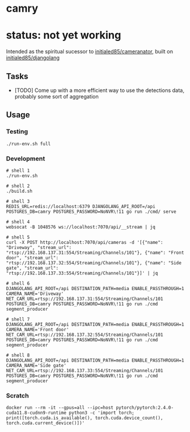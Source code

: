 # camry

# status: not yet working

Intended as the spiritual sucessor to [initialed85/cameranator](https://github.com/initialed85/cameranator), built on [initialed85/djangolang](https://github.com/initialed85/djangolang)

## Tasks

- [TODO] Come up with a more efficient way to use the detections data, probably some sort of aggregation

## Usage

### Testing

```shell
./run-env.sh full
```

### Development

```shell
# shell 1
./run-env.sh

# shell 2
./build.sh

# shell 3
REDIS_URL=redis://localhost:6379 DJANGOLANG_API_ROOT=/api POSTGRES_DB=camry POSTGRES_PASSWORD=NoNVR\!11 go run ./cmd/ serve

# shell 4
websocat -B 1048576 ws://localhost:7070/api/__stream | jq

# shell 5
curl -X POST http://localhost:7070/api/cameras -d '[{"name": "Driveway", "stream_url": "rtsp://192.168.137.31:554/Streaming/Channels/101"}, {"name": "Front door", "stream_url": "rtsp://192.168.137.32:554/Streaming/Channels/101"}, {"name": "Side gate", "stream_url": "rtsp://192.168.137.33:554/Streaming/Channels/101"}]' | jq

# shell 6
DJANGOLANG_API_ROOT=/api DESTINATION_PATH=media ENABLE_PASSTHROUGH=1 CAMERA_NAME='Driveway' NET_CAM_URL=rtsp://192.168.137.31:554/Streaming/Channels/101 POSTGRES_DB=camry POSTGRES_PASSWORD=NoNVR\!11 go run ./cmd segment_producer

# shell 7
DJANGOLANG_API_ROOT=/api DESTINATION_PATH=media ENABLE_PASSTHROUGH=1 CAMERA_NAME='Front door' NET_CAM_URL=rtsp://192.168.137.32:554/Streaming/Channels/101 POSTGRES_DB=camry POSTGRES_PASSWORD=NoNVR\!11 go run ./cmd segment_producer

# shell 8
DJANGOLANG_API_ROOT=/api DESTINATION_PATH=media ENABLE_PASSTHROUGH=1 CAMERA_NAME='Side gate' NET_CAM_URL=rtsp://192.168.137.33:554/Streaming/Channels/101 POSTGRES_DB=camry POSTGRES_PASSWORD=NoNVR\!11 go run ./cmd segment_producer
```

### Scratch

```shell
docker run --rm -it --gpus=all --ipc=host pytorch/pytorch:2.4.0-cuda11.8-cudnn9-runtime python3 -c 'import torch; print([torch.cuda.is_available(), torch.cuda.device_count(), torch.cuda.current_device()])'
```
